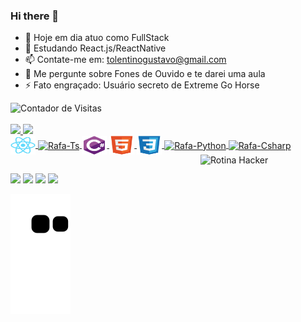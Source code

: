 ### Hi there 👋

- 🔭 Hoje em dia atuo como FullStack
- 🌱 Estudando React.js/ReactNative
- 📫 Contate-me em: tolentinogustavo@gmail.com
- 💬 Me pergunte sobre Fones de Ouvido e te darei uma aula
- ⚡ Fato engraçado: Usuário secreto de Extreme Go Horse
<div>
<img src="https://komarev.com/ghpvc/?username=GustavoTolentino&color=green" alt="Contador de Visitas" /> 
</div>
<br/>
 <div>
  <a href="https://github.com/GustavoTolentino">
  <img height="180em" src="https://github-readme-stats.vercel.app/api?username=GustavoTolentino&show_icons=true&theme=dark&include_all_commits=true&count_private=true"/>
  <img height="180em" src="https://github-readme-stats.vercel.app/api/top-langs/?username=GustavoTolentino&layout=compact&langs_count=7&theme=dark"/>
</div>
<div style="display: inline_block">
  <img align="center" alt="Rafa-Js" height="30" width="40" src="https://raw.githubusercontent.com/devicons/devicon/master/icons/react/react-original.svg">

  <img align="center" alt="Rafa-Ts" height="30" width="40" src="https://cdn.jsdelivr.net/gh/devicons/devicon/icons/github/github-original.svg">
  <img align="center" alt="Rafa-React" height="30" width="40" src="https://raw.githubusercontent.com/devicons/devicon/master/icons/csharp/csharp-original.svg">
  <img align="center" alt="Rafa-HTML" height="30" width="40" src="https://raw.githubusercontent.com/devicons/devicon/master/icons/html5/html5-original.svg">
  <img align="center" alt="Rafa-CSS" height="30" width="40" src="https://raw.githubusercontent.com/devicons/devicon/master/icons/css3/css3-original.svg">
  <img align="center" alt="Rafa-Python" height="30" width="40" src="https://cdn.jsdelivr.net/gh/devicons/devicon/icons/visualstudio/visualstudio-plain.svg">
  <img align="center" alt="Rafa-Csharp" height="30" width="40" src="https://cdn.jsdelivr.net/gh/devicons/devicon/icons/mysql/mysql-plain-wordmark.svg">
  <img align="right" height="120" width="200" alt="Rotina Hacker" src="https://cdn.discordapp.com/attachments/477632835331817497/877749149066469388/ezgif-7-6583dac41dab.gif">
</div>
  
  ##
 
<div> 
  <a href="mailto:tolentinogustavo@gmail.com"><img src="https://img.shields.io/badge/-Gmail-%23333?style=for-the-badge&logo=gmail&logoColor=white" target="_blank"></a>
  <a href="https://www.linkedin.com/in/gustavo-tolentino-62529b1b6/" target="_blank"><img src="https://img.shields.io/badge/-LinkedIn-%230077B5?style=for-the-badge&logo=linkedin&logoColor=white" target="_blank"></a> 
  <a href="https://www.instagram.com/gustavohtolentino/" target="_blank"><img src="https://img.shields.io/badge/-Instagram-%23E4405F?style=for-the-badge&logo=instagram&logoColor=white" target="_blank"></a>
 <a href="https://discordapp.com/users/334699546275872768/" target="_blank"><img src="https://img.shields.io/badge/Discord-7289DA?style=for-the-badge&logo=discord&logoColor=white" target="_blank"></a>

  ![Snake animation](https://github.com/rafaballerini/rafaballerini/blob/output/github-contribution-grid-snake.svg)
 
</div>
